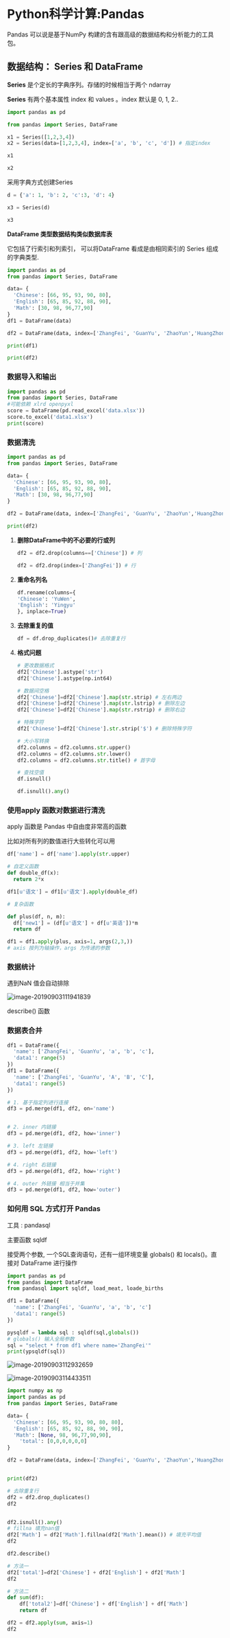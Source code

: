 # Python科学计算:Pandas



Pandas 可以说是基于NumPy 构建的含有跟高级的数据结构和分析能力的工具包。



## 数据结构： Series 和 DataFrame



**Series** 是个定长的字典序列。存储的时候相当于两个 ndarray

**Series** 有两个基本属性 index 和 values 。index 默认是 0, 1, 2..

```python
import pandas as pd

from pandas import Series, DataFrame

x1 = Series([1,2,3,4])
x2 = Series(data=[1,2,3,4], index=['a', 'b', 'c', 'd']) # 指定index

x1

x2
```



采用字典方式创建Series



```python
d = {'a': 1, 'b': 2, 'c':3, 'd': 4}

x3 = Series(d)

x3

```



**DataFrame 类型数据结构类似数据库表**

它包括了行索引和列索引， 可以将DataFrame 看成是由相同索引的 Series 组成的字典类型.



```python
import pandas as pd
from pandas import Series, DataFrame

data= {
  'Chinese': [66, 95, 93, 90, 80],
  'English': [65, 85, 92, 88, 90],
  'Math': [30, 98, 96,77,90]
}
df1 = DataFrame(data)

df2 = DataFrame(data, index=['ZhangFei', 'GuanYu', 'ZhaoYun','HuangZhong', 'DianWei'])

print(df1)

print(df2)
```



### 数据导入和输出



```python
import pandas as pd
from pandas import Series, DataFrame
#可能依赖 xlrd openpyxl
score = DataFrame(pd.read_excel('data.xlsx'))
score.to_excel('data1.xlsx')
print(score)
```



### 数据清洗

```python
import pandas as pd
from pandas import Series, DataFrame

data= {
  'Chinese': [66, 95, 93, 90, 80],
  'English': [65, 85, 92, 88, 90],
  'Math': [30, 98, 96,77,90]
}

df2 = DataFrame(data, index=['ZhangFei', 'GuanYu', 'ZhaoYun','HuangZhong', 'DianWei'])

print(df2)
```

1. **删除DataFrame中的不必要的行或列**

   ```python
   df2 = df2.drop(columns==['Chinese']) # 列
   
   df2 = df2.drop(index=['ZhangFei']) # 行
   ```

2. **重命名列名**

   ```python
   df.rename(columns={
   'Chinese': 'YuWen',
   'English': 'Yingyu'
   }, inplace=True)
   ```

   

3. **去除重复的值**

   ```python
   df = df.drop_duplicates()# 去除重复行
   ```

4. **格式问题**

   ```python
   # 更改数据格式
   df2['Chinese'].astype('str')
   df2['Chinese'].astype(np.int64)
   
   # 数据间空格
   df2['Chinese']=df2['Chinese'].map(str.strip) # 左右两边
   df2['Chinese']=df2['Chinese'].map(str.lstrip) # 删除左边
   df2['Chinese']=df2['Chinese'].map(str.rstrip) # 删除右边
   
   # 特殊字符
   df2['Chinese']=df2['Chinese'].str.strip('$') # 删除特殊字符
   
   # 大小写转换
   df2.columns = df2.columns.str.upper()
   df2.columns = df2.columns.str.lower()
   df2.columns = df2.columns.str.title() # 首字母
   
   # 查找空值
   df.isnull()
   
   df.isnull().any()
   
   
   ```

### 使用apply 函数对数据进行清洗



apply 函数是 Pandas 中自由度非常高的函数

比如对所有列的数值进行大些转化可以用

```python
df['name'] = df['name'].apply(str.upper)

# 自定义函数
def double_df(x):
  return 2*x

df1[u'语文'] = df1[u'语文'].apply(double_df)

# 复杂函数

def plus(df, n, m):
  df['new1'] = (df[u'语文'] + df[u'英语'])*m
  return df

df1 = df1.apply(plus, axis=1, args(2,3,))
# axis 按列为轴操作，args 为传递的参数


```



### 数据统计

遇到NaN 值会自动排除



![image-20190903111941839](/Users/lirawx/Documents/Notes/Learning/数据分析实战45/images/image-20190903111941839.png)



describe() 函数



### 数据表合并

```python
df1 = DataFrame({
  'name': ['ZhangFei', 'GuanYu', 'a', 'b', 'c'],
  'data1': range(5)
})
df1 = DataFrame({
  'name': ['ZhangFei', 'GuanYu', 'A', 'B', 'C'],
  'data1': range(5)
})

# 1. 基于指定列进行连接
df3 = pd.merge(df1, df2, on='name')


# 2. inner 内链接
df3 = pd.merge(df1, df2, how='inner')

# 3. left 左链接
df3 = pd.merge(df1, df2, how='left')

# 4. right 右链接
df3 = pd.merge(df1, df2, how='right')

# 4. outer 外链接 相当于并集
df3 = pd.merge(df1, df2, how='outer')
```



### 如何用 SQL 方式打开 Pandas

工具 : pandasql

主要函数 sqldf

接受两个参数, 一个SQL查询语句，还有一组环境变量 globals() 和 locals()。直接对 DataFrame 进行操作



```python
import pandas as pd
from pandas import DataFrame
from pandasql import sqldf, load_meat, loade_births

df1 = DataFrame({
  'name': ['ZhangFei', 'GuanYu', 'a', 'b', 'c']
  'data1': range(5)
})

pysqldf = lambda sql : sqldf(sql,globals())
# globals() 输入全局参数
sql = "select * from df1 where name='ZhangFei'"
print(ypsqldf(sql))

```



![image-20190903112932659](/Users/lirawx/Documents/Notes/Learning/数据分析实战45/images/image-20190903112932659.png)





![image-20190903114433511](/Users/lirawx/Documents/Notes/Learning/数据分析实战45/images/image-20190903114433511.png)



```python
import numpy as np
import pandas as pd
from pandas import Series, DataFrame

data= {
  'Chinese': [66, 95, 93, 90, 80, 80],
  'English': [65, 85, 92, 88, 90, 90],
  'Math': [None, 98, 96,77,90,90],
    'total': [0,0,0,0,0,0]
}

df2 = DataFrame(data, index=['ZhangFei', 'GuanYu', 'ZhaoYun','HuangZhong', 'DianWei', 'DianWei'])


print(df2)

# 去除重复行
df2 = df2.drop_duplicates()
df2


df2.isnull().any()
# fillna 填充nan值
df2['Math'] = df2['Math'].fillna(df2['Math'].mean()) # 填充平均值
df2

df2.describe()

# 方法一
df2['total']=df2['Chinese'] + df2['English'] + df2['Math']
df2

# 方法二
def sum(df):
    df['total2']=df['Chinese'] + df['English'] + df['Math']
    return df

df2 = df2.apply(sum, axis=1)
df2


```

